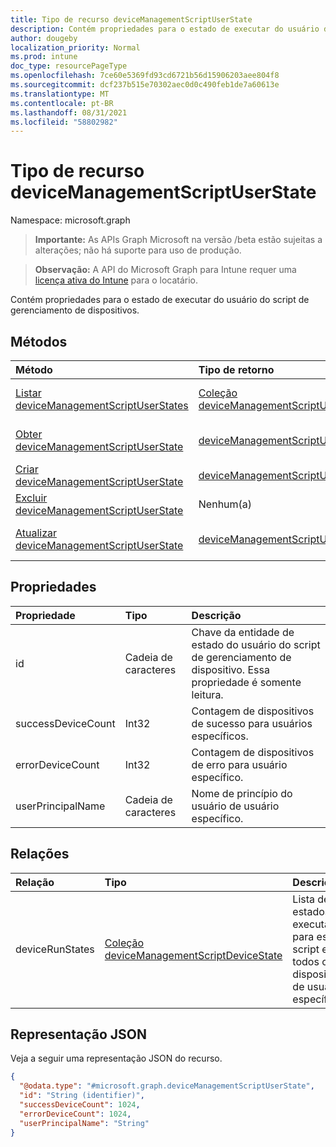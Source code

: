 ```yaml
---
title: Tipo de recurso deviceManagementScriptUserState
description: Contém propriedades para o estado de executar do usuário do script de gerenciamento de dispositivos.
author: dougeby
localization_priority: Normal
ms.prod: intune
doc_type: resourcePageType
ms.openlocfilehash: 7ce60e5369fd93cd6721b56d15906203aee804f8
ms.sourcegitcommit: dcf237b515e70302aec0d0c490feb1de7a60613e
ms.translationtype: MT
ms.contentlocale: pt-BR
ms.lasthandoff: 08/31/2021
ms.locfileid: "58802982"
---
```

# <a name="devicemanagementscriptuserstate-resource-type"></a>Tipo de recurso deviceManagementScriptUserState

Namespace: microsoft.graph

> **Importante:** As APIs Graph Microsoft na versão /beta estão sujeitas a alterações; não há suporte para uso de produção.

> **Observação:** A API do Microsoft Graph para Intune requer uma [licença ativa do Intune](https://go.microsoft.com/fwlink/?linkid=839381) para o locatário.

Contém propriedades para o estado de executar do usuário do script de gerenciamento de dispositivos.

## <a name="methods"></a>Métodos
|Método|Tipo de retorno|Descrição|
|:---|:---|:---|
|[Listar deviceManagementScriptUserStates](../api/intune-devices-devicemanagementscriptuserstate-list.md)|[Coleção deviceManagementScriptUserState](../resources/intune-devices-devicemanagementscriptuserstate.md)|Listar propriedades e relações dos [objetos deviceManagementScriptUserState.](../resources/intune-devices-devicemanagementscriptuserstate.md)|
|[Obter deviceManagementScriptUserState](../api/intune-devices-devicemanagementscriptuserstate-get.md)|[deviceManagementScriptUserState](../resources/intune-devices-devicemanagementscriptuserstate.md)|Ler propriedades e relações do [objeto deviceManagementScriptUserState.](../resources/intune-devices-devicemanagementscriptuserstate.md)|
|[Criar deviceManagementScriptUserState](../api/intune-devices-devicemanagementscriptuserstate-create.md)|[deviceManagementScriptUserState](../resources/intune-devices-devicemanagementscriptuserstate.md)|Crie um novo [objeto deviceManagementScriptUserState.](../resources/intune-devices-devicemanagementscriptuserstate.md)|
|[Excluir deviceManagementScriptUserState](../api/intune-devices-devicemanagementscriptuserstate-delete.md)|Nenhum(a)|Exclui um [deviceManagementScriptUserState](../resources/intune-devices-devicemanagementscriptuserstate.md).|
|[Atualizar deviceManagementScriptUserState](../api/intune-devices-devicemanagementscriptuserstate-update.md)|[deviceManagementScriptUserState](../resources/intune-devices-devicemanagementscriptuserstate.md)|Atualize as propriedades de [um objeto deviceManagementScriptUserState.](../resources/intune-devices-devicemanagementscriptuserstate.md)|

## <a name="properties"></a>Propriedades
|Propriedade|Tipo|Descrição|
|:---|:---|:---|
|id|Cadeia de caracteres|Chave da entidade de estado do usuário do script de gerenciamento de dispositivo. Essa propriedade é somente leitura.|
|successDeviceCount|Int32|Contagem de dispositivos de sucesso para usuários específicos.|
|errorDeviceCount|Int32|Contagem de dispositivos de erro para usuário específico.|
|userPrincipalName|Cadeia de caracteres|Nome de princípio do usuário de usuário específico.|

## <a name="relationships"></a>Relações
|Relação|Tipo|Descrição|
|:---|:---|:---|
|deviceRunStates|[Coleção deviceManagementScriptDeviceState](../resources/intune-devices-devicemanagementscriptdevicestate.md)|Lista de estados de executar para esse script em todos os dispositivos de usuário específico.|

## <a name="json-representation"></a>Representação JSON
Veja a seguir uma representação JSON do recurso.
<!-- {
  "blockType": "resource",
  "keyProperty": "id",
  "@odata.type": "microsoft.graph.deviceManagementScriptUserState"
}
-->
``` json
{
  "@odata.type": "#microsoft.graph.deviceManagementScriptUserState",
  "id": "String (identifier)",
  "successDeviceCount": 1024,
  "errorDeviceCount": 1024,
  "userPrincipalName": "String"
}
```



